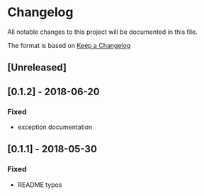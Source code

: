 # Changelog
All notable changes to this project will be documented in this file.

The format is based on [Keep a Changelog](http://keepachangelog.com/en/1.0.0/)

## [Unreleased]

## [0.1.2] - 2018-06-20

### Fixed

- exception documentation

## [0.1.1] - 2018-05-30

### Fixed

- README typos
